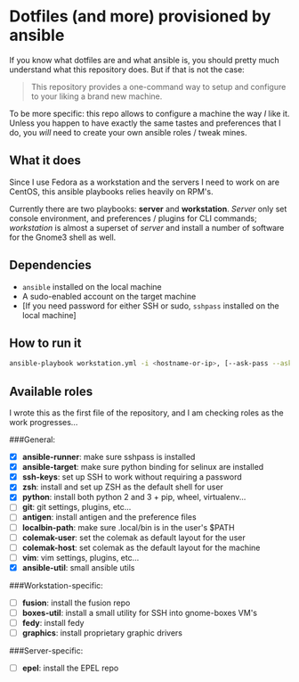 # Dotfiles (and more) provisioned by ansible

If you know what dotfiles are and what ansible is, you should pretty much
understand what this repository does.   But if that is not the case:

> This repository provides a one-command way to setup and configure to your
> liking a brand new machine.

To be more specific: this repo allows to configure a machine the way _I_ like
it.  Unless you happen to have exactly the same tastes and preferences that I
do, you _will_ need to create your own ansible roles / tweak mines.


## What it does

Since I use Fedora as a workstation and the servers I need to work on are
CentOS, this ansible playbooks relies heavily on RPM's.

Currently there are two playbooks: **server** and **workstation**.  _Server_
only set console environment, and preferences / plugins for CLI commands;
_workstation_ is almost a superset of _server_ and install a number of software
for the Gnome3 shell as well.


## Dependencies

- `ansible` installed on the local machine
- A sudo-enabled account on the target machine
- [If you need password for either SSH or sudo, `sshpass` installed on the
  local machine]


## How to run it

```sh
ansible-playbook workstation.yml -i <hostname-or-ip>, [--ask-pass --ask-sudo-pass -vvvv]
```

## Available roles

I wrote this as the first file of the repository, and I am checking roles as
the work progresses...

###General:

- [X] **ansible-runner**: make sure sshpass is installed
- [X] **ansible-target**: make sure python binding for selinux are installed
- [X] **ssh-keys**: set up SSH to work without requiring a password
- [X] **zsh**: install and set up ZSH as the default shell for user
- [X] **python**: install both python 2 and 3 + pip, wheel, virtualenv...
- [ ] **git**: git settings, plugins, etc...
- [ ] **antigen**: install antigen and the preference files
- [ ] **localbin-path**: make sure .local/bin is in the user's $PATH
- [ ] **colemak-user**: set the colemak as default layout for the user
- [ ] **colemak-host**: set colemak as the default layout for the machine
- [ ] **vim**: vim settings, plugins, etc...
- [X] **ansible-util**: small ansible utils

###Workstation-specific:

- [ ] **fusion**: install the fusion repo
- [ ] **boxes-util**: install a small utility for SSH into gnome-boxes VM's
- [ ] **fedy**: install fedy
- [ ] **graphics**: install proprietary graphic drivers

###Server-specific:

- [ ] **epel**: install the EPEL repo